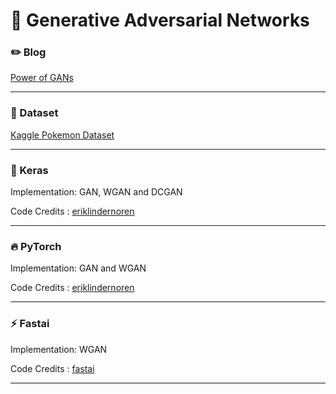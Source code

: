 # :volcano: Generative Adversarial Networks

### :pencil2: Blog 

[Power of GANs]()

---

### :cookie: Dataset 

[Kaggle Pokemon Dataset](https://www.kaggle.com/dollarakshay/pokemon-images)

---

### :postal_horn: Keras

Implementation: GAN, WGAN and DCGAN

Code Credits : [eriklindernoren](https://github.com/eriklindernoren/Keras-GAN/) 


---

### :fire: PyTorch

Implementation: GAN and WGAN

Code Credits : [eriklindernoren](https://github.com/eriklindernoren/PyTorch-GAN)

---

### :zap: Fastai

Implementation: WGAN

Code Credits : [fastai](https://nbviewer.jupyter.org/github/fastai/course-v3/blob/master/nbs/dl1/lesson7-wgan.ipynb)

---

